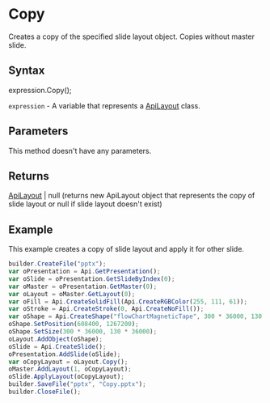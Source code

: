 # Copy

Creates a copy of the specified slide layout object. Copies without master slide.

## Syntax

expression.Copy();

`expression` - A variable that represents a [ApiLayout](../ApiLayout.md) class.

## Parameters

This method doesn't have any parameters.

## Returns

[ApiLayout](../../ApiLayout/ApiLayout.md) &#124; null (returns new ApiLayout object that represents the copy of slide layout or null if slide layout doesn't exist)

## Example

This example creates a copy of slide layout and apply it for other slide.

```javascript
builder.CreateFile("pptx");
var oPresentation = Api.GetPresentation();
var oSlide = oPresentation.GetSlideByIndex(0);
var oMaster = oPresentation.GetMaster(0);
var oLayout = oMaster.GetLayout(0);
var oFill = Api.CreateSolidFill(Api.CreateRGBColor(255, 111, 61));
var oStroke = Api.CreateStroke(0, Api.CreateNoFill());
var oShape = Api.CreateShape("flowChartMagneticTape", 300 * 36000, 130 * 36000, oFill, oStroke);
oShape.SetPosition(608400, 1267200);
oShape.SetSize(300 * 36000, 130 * 36000);
oLayout.AddObject(oShape);
oSlide = Api.CreateSlide();
oPresentation.AddSlide(oSlide);
var oCopyLayout = oLayout.Copy();
oMaster.AddLayout(1, oCopyLayout);
oSlide.ApplyLayout(oCopyLayout);
builder.SaveFile("pptx", "Copy.pptx");
builder.CloseFile();
```